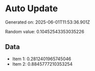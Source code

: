 # Auto Update

Generated on: 2025-06-01T11:53:36.901Z

Random value: 0.10452543353035226

## Data

- Item 1: 0.2812401965745046
- Item 2: 0.8845777210353254